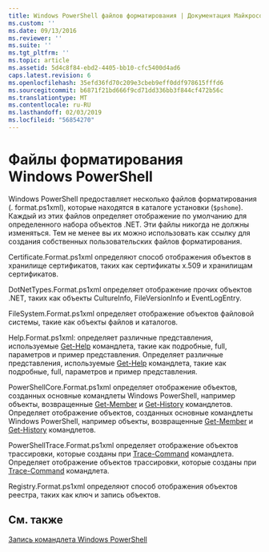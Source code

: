 ```yaml
---
title: Windows PowerShell файлов форматирования | Документация Майкрософт
ms.custom: ''
ms.date: 09/13/2016
ms.reviewer: ''
ms.suite: ''
ms.tgt_pltfrm: ''
ms.topic: article
ms.assetid: 5d4c8f84-ebd2-4405-bb10-cfc5400d4ad6
caps.latest.revision: 6
ms.openlocfilehash: 35efd36fd70c209e3cbeb9eff0ddf978615fffd6
ms.sourcegitcommit: b6871f21bd666f9cd71dd336bb3f844cf472b56c
ms.translationtype: MT
ms.contentlocale: ru-RU
ms.lasthandoff: 02/03/2019
ms.locfileid: "56854270"
---
```

# <a name="windows-powershell-formatting-files"></a>Файлы форматирования Windows PowerShell

Windows PowerShell предоставляет несколько файлов форматирования (. format.ps1xml), которые находятся в каталоге установки (`$pshome`). Каждый из этих файлов определяет отображение по умолчанию для определенного набора объектов .NET. Эти файлы никогда не должны изменяться. Тем не менее вы их можно использовать как ссылку для создания собственных пользовательских файлов форматирования.

Certificate.Format.ps1xml определяют способ отображения объектов в хранилище сертификатов, таких как сертификаты x.509 и хранилищам сертификатов.

DotNetTypes.Format.ps1xml определяет отображение прочих объектов .NET, таких как объекты CultureInfo, FileVersionInfo и EventLogEntry.

FileSystem.Format.ps1xml определяет отображение объектов файловой системы, такие как объекты файлов и каталогов.

Help.Format.ps1xml: определяет различные представления, используемые [Get-Help](/powershell/module/Microsoft.PowerShell.Core/Get-Help) командлета, такие как подробные, full, параметров и пример представления.
Определяет различные представления, используемые [Get-Help](/powershell/module/Microsoft.PowerShell.Core/Get-Help) командлета, такие как подробные, full, параметров и пример представления.

PowerShellCore.Format.ps1xml определяет отображение объектов, созданных основные командлеты Windows PowerShell, например объекты, возвращенные [Get-Member](/powershell/module/Microsoft.PowerShell.Utility/Get-Member) и [Get-History](/powershell/module/Microsoft.PowerShell.Core/Get-History) командлетов.
Определяет отображение объектов, созданных основные командлеты Windows PowerShell, например объекты, возвращенные [Get-Member](/powershell/module/Microsoft.PowerShell.Utility/Get-Member) и [Get-History](/powershell/module/Microsoft.PowerShell.Core/Get-History) командлетов.

PowerShellTrace.Format.ps1xml определяет отображение объектов трассировки, которые созданы при [Trace-Command](/powershell/module/Microsoft.PowerShell.Utility/Trace-Command) командлета.
Определяет отображение объектов трассировки, которые созданы при [Trace-Command](/powershell/module/Microsoft.PowerShell.Utility/Trace-Command) командлета.

Registry.Format.ps1xml определяют способ отображения объектов реестра, таких как ключ и запись объектов.

## <a name="see-also"></a>См. также

[Запись командлета Windows PowerShell](../cmdlet/writing-a-windows-powershell-cmdlet.md)
